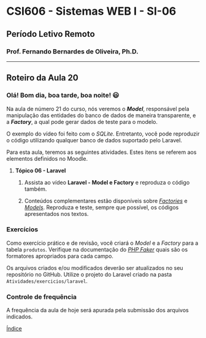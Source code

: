 # CSI606 - Sistemas WEB I - SI-06
## Período Letivo Remoto
### Prof. Fernando Bernardes de Oliveira, Ph.D.

---

## Roteiro da Aula 20

### Olá! Bom dia, boa tarde, boa noite! :smiley:  

Na aula de número 21 do curso, nós veremos o ***Model***, responsável pela manipulação das entidades do banco de dados de maneira transparente, e a ***Factory***, a qual pode gerar dados de teste para o modelo. 

O exemplo do vídeo foi feito com o *SQLite*. Entretanto, você pode reproduzir o código utilizando qualquer banco de dados suportado
pelo Laravel.

Para esta aula, teremos as seguintes atividades. Estes itens se referem aos elementos definidos no Moodle.

1.  **Tópico 06 - Laravel**

    1.  Assista ao vídeo **Laravel - Model e Factory** e reproduza o código também. 

    2.  Conteúdos complementares estão disponíveis sobre [*Factories*](../../Lectures/laravel.md#factories) e [*Models*](../../Lectures/laravel.md#model). Reproduza e teste, sempre que possível, os códigos apresentados nos textos.

### Exercícios

Como exercício prático e de revisão, você criará o *Model* e a *Factory* para a tabela `produtos`. Verifique na documentação do [*PHP Faker*](https://fakerphp.github.io/) quais são os formatores apropriados para cada campo.

Os arquivos criados e/ou modificados deverão ser atualizados no seu repositório no GitHub. Utilize o projeto do Laravel criado na pasta `Atividades/exercicios/laravel`.

### Controle de frequência

A frequência da aula de hoje será apurada pela submissão dos arquivos indicados.  

[Índice](../README.md#índice)  
